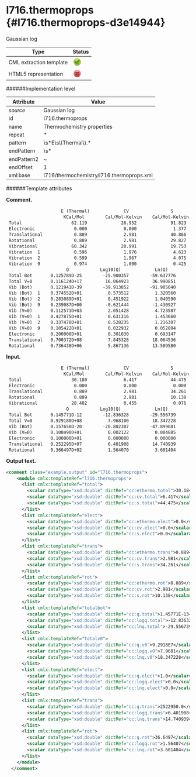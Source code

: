 # l716.thermoprops {#l716.thermoprops-d3e14944}

Gaussian log


| Type                                                                                                                                                | Status                                                                                                                                              |
|----|----|
| CML extraction template                                                                                                                             | ![](/imgs/Total.png)                                                                                                                                |
| HTML5 representation                                                                                                                                | ![](/imgs/None.png)                                                                                                                                 |

######Implementation level

| Attribute                                                                                                                                           | Value                                                                                                                                               |
|----|----|
| *source*                                                                                                                                            | Gaussian log                                                                                                                                        |
| id                                                                                                                                                  | l716.thermoprops                                                                                                                                    |
| name                                                                                                                                                | Thermochemistry properties                                                                                                                          |
| repeat                                                                                                                                              | \*                                                                                                                                                  |
| pattern                                                                                                                                             | \\s\*E\\s\\(Thermal\\).\*                                                                                                                           |
| endPattern                                                                                                                                          | \\s\*                                                                                                                                               |
| endPattern2                                                                                                                                         | \~                                                                                                                                                  |
| endOffset                                                                                                                                           | 1                                                                                                                                                   |
| xml:base                                                                                                                                            | l716/thermochemistry/l716.thermoprops.xml                                                                                                           |

######Template attributes

**Comment.**

                         E (Thermal)             CV                S
                          KCal/Mol        Cal/Mol-Kelvin    Cal/Mol-Kelvin
     Total                   62.119             26.952             91.823
     Electronic               0.000              0.000              1.377
     Translational            0.889              2.981             40.866
     Rotational               0.889              2.981             29.827
     Vibrational             60.342             20.991             19.753
     Vibration  1             0.596              1.976              4.623
     Vibration  2             0.599              1.967              4.075
     Vibration  9             0.974              1.000              0.425
                           Q            Log10(Q)             Ln(Q)
     Total Bot       0.125789D-25        -25.900357        -59.637776
     Total V=0       0.116124D+17         16.064923         36.990851
     Vib (Bot)       0.121941D-39        -39.913852        -91.905040
     Vib (Bot)  1    0.374552D+01          0.573512          1.320560
     Vib (Bot)  2    0.283089D+01          0.451922          1.040590
     Vib (Bot)  9    0.239087D+00         -0.621444         -1.430927
     Vib (V=0)       0.112571D+03          2.051428          4.723587
     Vib (V=0)  1    0.427875D+01          0.631316          1.453660
     Vib (V=0)  2    0.337470D+01          0.528235          1.216307
     Vib (V=0)  9    0.105422D+01          0.022932          0.052804
     Electronic      0.200000D+01          0.301030          0.693147
     Translational   0.700372D+08          7.845328         18.064536
     Rotational      0.736438D+06          5.867136         13.509580
     
      

**Input.**

                         E (Thermal)             CV                S
                          KCal/Mol        Cal/Mol-Kelvin    Cal/Mol-Kelvin
     Total                   30.180              6.417             44.475
     Electronic               0.000              0.000              0.000
     Translational            0.889              2.981             34.261
     Rotational               0.889              2.981             10.138
     Vibrational             28.402              0.455              0.076
                           Q            Log10(Q)             Ln(Q)
     Total Bot       0.145771D-12        -12.836328        -29.556739
     Total V=0       0.929180D+08          7.968100         18.347228
     Vib (Bot)       0.157650D-20        -20.802307        -47.899081
     Vib (V=0)       0.100490D+01          0.002122          0.004885
     Electronic      0.100000D+01          0.000000          0.000000
     Translational   0.252295D+07          6.401908         14.740939
     Rotational      0.366497D+02          1.564070          3.601404
      

**Output text.**

```xml
<comment class="example.output" id="l716.thermoprops">
    <module cmlx:templateRef="l716.thermoprops">
      <list cmlx:templateRef="total">
        <scalar dataType="xsd:double" dictRef="cc:ethermo.total">30.18</scalar>
        <scalar dataType="xsd:double" dictRef="cc:cv.total">6.417</scalar>
        <scalar dataType="xsd:double" dictRef="cc:s.total">44.475</scalar>
      </list>
      <list cmlx:templateRef="elect">
        <scalar dataType="xsd:double" dictRef="cc:ethermo.elect">0.0</scalar>
        <scalar dataType="xsd:double" dictRef="cc:cv.elect">0.0</scalar>
        <scalar dataType="xsd:double" dictRef="cc:s.elect">0.0</scalar>
      </list>
      <list cmlx:templateRef="trans">
        <scalar dataType="xsd:double" dictRef="cc:ethermo.trans">0.889</scalar>
        <scalar dataType="xsd:double" dictRef="cc:cv.trans">2.981</scalar>
        <scalar dataType="xsd:double" dictRef="cc:s.trans">34.261</scalar>
      </list>
      <list cmlx:templateRef="rot">
        <scalar dataType="xsd:double" dictRef="cc:ethermo.rot">0.889</scalar>
        <scalar dataType="xsd:double" dictRef="cc:cv.rot">2.981</scalar>
        <scalar dataType="xsd:double" dictRef="cc:s.rot">10.138</scalar>
      </list>
      <list cmlx:templateRef="totalbot">
        <scalar dataType="xsd:double" dictRef="cc:q.total">1.45771E-13</scalar>
        <scalar dataType="xsd:double" dictRef="cc:logq.total">-12.836328</scalar>
        <scalar dataType="xsd:double" dictRef="cc:lnq.total">-29.556739</scalar>
      </list>
      <list cmlx:templateRef="totalv0">
        <scalar dataType="xsd:double" dictRef="cc:q.v0">9.2918E7</scalar>
        <scalar dataType="xsd:double" dictRef="cc:logq.v0">7.9681</scalar>
        <scalar dataType="xsd:double" dictRef="cc:lnq.v0">18.347228</scalar>
      </list>
      <list cmlx:templateRef="elect">
        <scalar dataType="xsd:double" dictRef="cc:q.elect">1.0</scalar>
        <scalar dataType="xsd:double" dictRef="cc:logq.elect">0.0</scalar>
        <scalar dataType="xsd:double" dictRef="cc:lnq.elect">0.0</scalar>
      </list>
      <list cmlx:templateRef="trans">
        <scalar dataType="xsd:double" dictRef="cc:q.trans">2522950.0</scalar>
        <scalar dataType="xsd:double" dictRef="cc:logq.trans">6.401908</scalar>
        <scalar dataType="xsd:double" dictRef="cc:lnq.trans">14.740939</scalar>
      </list>
      <list cmlx:templateRef="rot">
        <scalar dataType="xsd:double" dictRef="cc:q.rot">36.6497</scalar>
        <scalar dataType="xsd:double" dictRef="cc:logq.rot">1.56407</scalar>
        <scalar dataType="xsd:double" dictRef="cc:lnq.rot">3.601404</scalar>
      </list>
    </module>
  </comment>
```
